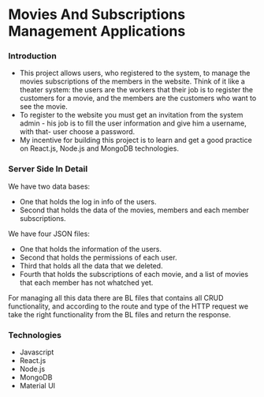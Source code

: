 # Movies And Subscriptions Management Applications

### Introduction
- This project allows users, who registered to the system, to manage the movies subscriptions of the members in the website. Think of it like a theater system: the users are the workers that their job is to register the customers for a movie, and the members are the customers who want to see the movie.
- To register to the website you must get an invitation from the system admin - his job is to fill the user information and give him a username, with that- user choose a password.
- My incentive for building this project is to learn and get a good practice on React.js, Node.js and MongoDB technologies.

### Server Side In Detail
We have two data bases:
- One that holds the log in info of the users.
- Second that holds the data of the movies, members and each member subscriptions.

We have four JSON files:
- One that holds the information of the users.
- Second that holds the permissions of each user.
- Third that holds all the data that we deleted.
- Fourth that holds the subscriptions of each movie, and a list of movies that each member has not whatched yet.

For managing all this data there are BL files that contains all CRUD functionality,
and according to the route and type of the HTTP request we take the right functionality from the BL files and return the response.


### Technologies
- Javascript
- React.js
- Node.js
- MongoDB
- Material UI


